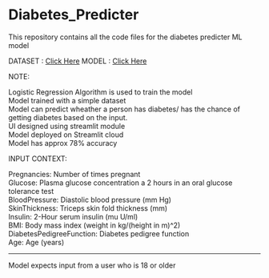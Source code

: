 # Diabetes_Predicter
This repository contains all the code files for the diabetes predicter ML model



DATASET : <a href="https://www.dropbox.com/s/uh7o7uyeghqkhoy/diabetes.csv?dl=0" target="_blank">Click Here</a>
MODEL   : <a href="https://sanjay-906-diabetes-predictor-deployed-ui-fbxqyx.streamlitapp.com" target="_blank">Click Here</a>

NOTE:

Logistic Regression Algorithm is used to train the model<br>
Model trained with a simple dataset<br>
Model can predict wheather a person has diabetes/ has the chance of getting diabetes based on the input.<br>
UI designed using streamlit module<br>
Model deployed on Streamlit cloud<br>
Model has approx 78% accuracy<br>

INPUT CONTEXT:

Pregnancies: Number of times pregnant<br>
Glucose: Plasma glucose concentration a 2 hours in an oral glucose tolerance test<br>
BloodPressure: Diastolic blood pressure (mm Hg)<br>
SkinThickness: Triceps skin fold thickness (mm)<br>
Insulin: 2-Hour serum insulin (mu U/ml)<br>
BMI: Body mass index (weight in kg/(height in m)^2)<br>
DiabetesPedigreeFunction: Diabetes pedigree function<br>
Age: Age (years)<br>


----------------------------------------

Model expects input from a user who is 18 or older
